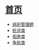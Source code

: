 # [首页](/)

* [组织管理题](/公考/结构化面试/组织管理题.md)
* [批评类](/公考/结构化面试/人际沟通题/批评类.md)
* [拒绝类](/公考/结构化面试/人际沟通题/拒绝类.md)
* [争执类](/公考/结构化面试/人际沟通题/争执类.md)
